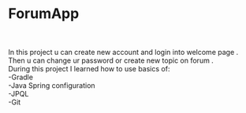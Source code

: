 # ForumApp
<br />
<br />
In this project u can create new account and login into welcome page . Then u can change ur password or create new topic on forum .
<br />
During this project I learned how to use basics of:
<br />
-Gradle
<br />
-Java Spring configuration
<br />
-JPQL
<br />
-Git 
